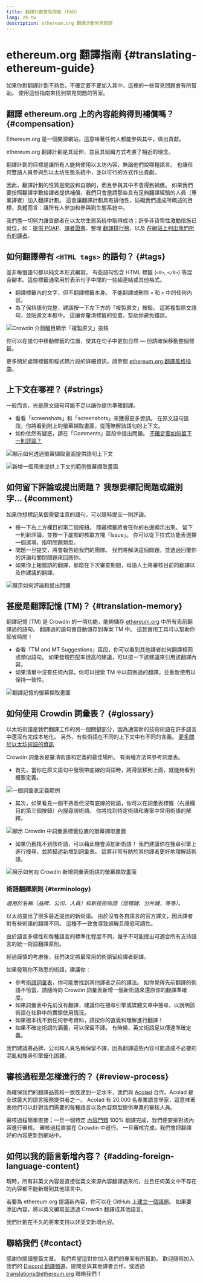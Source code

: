 ```yaml
---
title: 翻譯計劃常見問題 (FAQ)
lang: zh-tw
description: ethereum.org 翻譯計劃常見問題
---
```


# ethereum.org 翻譯指南 {#translating-ethereum-guide}

如果你對翻譯計劃不熟悉，不確定要不要加入其中，這裡的一些常見問題會有所幫助。 使用這份指南來找到常見問題的答案。

## 翻譯 ethereum.org 上的內容能夠得到補償嗎？ {#compensation}

Ethereum.org 是一個開源網站，這意味著任何人都能參與其中，做出貢獻。

ethereum.org 翻譯計劃是其延伸，並且其組織方式考慮了相近的理念。

翻譯計劃的目標是讓所有人能夠使用以太坊內容，無論他們說哪種語言。 也讓任何雙語人員參與到以太坊生態系統中，並以可行的方式作出貢獻。

因此，翻譯計劃的性質是開放和自願的，而且參與其中不會得到補償。 如果我們要按照翻譯字數給譯者提供補償，我們只會邀請那些具有足夠翻譯經驗的人員（專業譯者）加入翻譯計劃。 這會讓翻譯計劃具有排他性，妨礙我們達成所概述的目標，具體而言：讓所有人參加和參與到生態系統中。

我們盡一切努力讓貢獻者在以太坊生態系統中取得成功；許多非貨幣性激勵措施已就位，如：[提供 POAP](/contributing/translation-program/acknowledgements/#poap)、[譯者證書](/contributing/translation-program/acknowledgements/#certificate)、整理 [翻譯排行榜](/contributing/translation-program/acknowledgements/)，以及 [在網站上列出我們所有的譯者](/contributing/translation-program/contributors/)。

## 如何翻譯帶有 `<HTML tags>` 的語句？ {#tags}

並非每個語句都以純文本形式編寫。 有些語句包含 HTML 標籤 (`<0>`, `</0>`) 等混合腳本。這些標籤通常用於表示句子中間的一些超連結或其他格式。

- 翻譯標籤內的文字，但不翻譯標籤本身。 不能翻譯或刪除 `<` 和 `>` 中的任何內容。
- 為了保持語句完整，建議按一下左下方的「複製原文」按鈕。 這將複製原文語句，並貼進文本框中。 這讓你釐清標籤的位置，幫助你避免錯誤。

![Crowdin 介面醒目顯示「複製原文」按鈕](./html-tag-strings.png)

你可以在語句中移動標籤的位置，使其在句子中更加自然 — 但請確保移動整個標籤。

更多關於處理標籤和程式碼片段的詳細資訊，請參閱 [ethereum.org 翻譯風格指南](/contributing/translation-program/translators-guide/#dealing-with-tags)。

## 上下文在哪裡？ {#strings}

一般而言，光是原文語句可能不足以讓你提供準確翻譯。

- 看看「screenshots」和「screenshots」來獲得更多資訊。 在原文語句區段，你將看到附上的螢幕擷取畫面，從而瞭解該語句的上下文。
- 如你依然有疑惑，請在「Comments」區段中提出問題。 [不確定要如何留下一則評論？](#comment)

![顯示如何透過螢幕擷取畫面提供語句上下文](./source-string.png)

![新增一個用來提供上下文的範例螢幕擷取畫面](./source-string-2.png)

## 如何留下評論或提出問題？ 我想要標記問題或錯別字... {#comment}

如果你想標記某個需要注意的語句，可以隨時提交一則評論。

- 按一下右上方欄目的第二個按鈕。 隱藏標籤將會在你的右邊顯示出來。 留下一則新評論，並按一下底部的核取方塊「Issue」。 你可以從下拉式功能表選擇一個選項，指明問題類型。
- 問題一旦提交，將會報告給我們的團隊。 我們將解決這個問題，並透過回覆你的評論和關閉問題來回應你。
- 如果你上報錯誤的翻譯，那麼在下次審查期間，母語人士將審核目前的翻譯以及你建議的翻譯。

![展示如何評論和提出問題](./comment-issue.png)

## 甚麼是翻譯記憶 (TM)？ {#translation-memory}

翻譯記憶 (TM) 是 Crowdin 的一項功能，能夠儲存 [ethereum.org](https://ethereum.org/) 中所有先前翻譯過的語句。 翻譯過的語句會自動儲存到專案 TM 中。 這款實用工具可以幫助你節省時間！

- 查看「TM and MT Suggestions」區段，你可以看到其他譯者如何翻譯相同或類似語句。 如果發現匹配率很高的建議，可以按一下該建議來引用該翻譯內容。
- 如果清單中沒有任何內容，你可以搜索 TM 中以前做過的翻譯，並重新使用以保持一致性。

![翻譯記憶的螢幕擷取畫面](./translation-memory.png)

## 如何使用 Crowdin 詞彙表？ {#glossary}

以太坊術語是我們翻譯工作的另一個關鍵部分，因為通常新的技術術語在許多語言中還沒有完成本地化。 另外，有些術語在不同的上下文中有不同的含義。 [更多關於以太坊術語的資訊](#terminology)

Crowdin 詞彙表是釐清術語和定義的最佳場所。 有兩種方法來參考詞彙表。

- 首先，當你在原文語句中發現帶底線的術語時，將滑鼠移到上面，就能夠看到概要定義。

![一個詞彙表定義範例](./glossary-definition.png)

- 其次，如果看見一個不熟悉但沒有底線的術語，你可以在詞彙表標籤（右邊欄目的第三個按鈕）內搜尋該術語。 你將找到特定術語和專案中常用術語的解釋。

![顯示 Crowdin 中詞彙表標籤位置的螢幕擷取畫面](./glossary-tab.png)

- 如果仍舊找不到該術語，可以藉此機會添加新術語！ 我們建議你在搜尋引擎上進行搜尋，並將描述新增到詞彙表。 這將非常有助於其他譯者更好地理解該術語。

![展示如何向 Crowdin 新增詞彙表術語的螢幕擷取畫面](./add-glossary-term.png)

### 術語翻譯原則 {#terminology}

_適用於名稱（品牌、公司、人員）和新技術術語（信標鏈、分片鏈，等等）。_

以太坊提出了很多最近提出的新術語。 由於沒有各自語言的官方譯文，因此譯者對有些術語的翻譯不同。 這種不一致會導致誤解且降低可讀性。

由於語言多樣性和每種語言的標準化程度不同，幾乎不可能提出可適合所有支持語言的統一術語翻譯原則。

經過謹慎的考慮後，我們決定將最常用的術語留給譯者翻譯。

如果發現你不熟悉的術語，建議你：

- 參考[術語詞彙表](#glossary)，你可能會找到其他譯者之前的譯法。 如你覺得先前翻譯的術語不恰當，請隨時向 Crowdin 詞彙表新增一個新術語來還原你的翻譯準確度。
- 如果詞彙表中先前沒有翻譯，建議你在搜尋引擎或媒體文章中搜尋，以說明該術語在社群中的實際使用情況。
- 如果根本找不到任何參考資料，請按你的直覺和理解進行翻譯！
- 如果不確定術語的涵義，可以保留不譯。 有時候，英文術語足以傳達準確定義。

我們建議將品牌、公司和人員名稱保留不譯，因為翻譯這些內容可能造成不必要的混亂和搜尋引擎優化困難。

## 審核過程是怎樣進行的？ {#review-process}

為確保我們的翻譯品質和一致性達到一定水平，我們與 [Acolad](https://www.acolad.com/) 合作。Acolad 是全球最大的語言服務提供者之一。 Acolad 有 20,000 名專業語言學家，這意味著表他們可以針對我們需要的每種語言以及內容類型提供專業的審核人員。

審核過程簡單直接；一旦一個特定 [內容門類](/contributing/translation-program/content-buckets) 100% 翻譯完成，我們便安排對該內容進行審核。 審核過程直接在 Crowdin 中進行。 一旦審核完成，我們會把翻譯好的內容更新到網站中。

## 如何以我的語言新增內容？ {#adding-foreign-language-content}

現時，所有非英文內容是直接從英文來源內容翻譯過來的，並且任何英文中不存在的內容都不能新增到其他語言中。

若要為 ethereum.org 提議新內容，你可以在 GitHub 上[建立一個議題](https://github.com/ethereum/ethereum-org-website/issues)。 如果要添加內容，將以英文編寫並透過 Crowdin 翻譯成其他語言。

我們計劃在不久的將來支持以非英文新增內容。

## 聯絡我們 {#contact}

感謝你閱讀整篇文章。 我們希望這對你加入我們的專案有所幫助。 歡迎隨時加入我們的 [Discord 翻譯頻道](https://discord.gg/ethereum-org)，提問並與其他譯者合作，或透過 translations@ethereum.org 聯絡我們！
